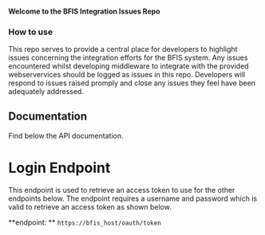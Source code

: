 #### Welcome to the BFIS Integration Issues Repo

### How to use
This repo serves to provide a central place for developers to highlight issues concerning the integration efforts for the BFIS system. Any issues encountered whilst developing middleware to integrate with the provided webservervices should be logged as issues in this repo. Developers will respond to issues raised promply and close any issues they feel have been adequately addressed.

## Documentation

Find below the API documentation.

# Login Endpoint

This endpoint is used to retrieve an access token to use for the other endpoints below. The endpoint requires a username and password which is valid to retrieve an access token as shown below.

**endpoint: ** `https://bfis_host/oauth/token`


 
